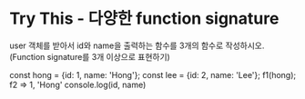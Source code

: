 # **Try This - 다양한 function signature**

user 객체를 받아서 id와 name을 출력하는 함수를 3개의 함수로 작성하시오.
(Function signature를 3개 이상으로 표현하기)

const hong = {id: 1, name: 'Hong'};
const lee = {id: 2, name: 'Lee'};
f1(hong); f2
⇒ 1, 'Hong' console.log(id, name)
